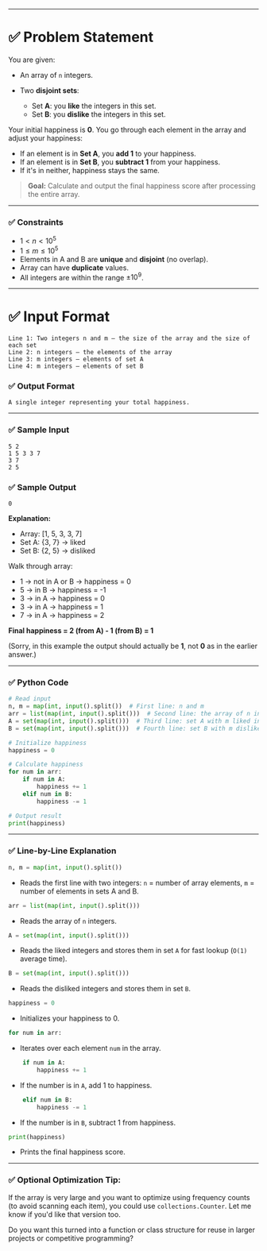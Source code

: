 
---

# ✅ **Problem Statement**

You are given:

* An array of `n` integers.
* Two **disjoint sets**:

  * Set **A**: you **like** the integers in this set.
  * Set **B**: you **dislike** the integers in this set.

Your initial happiness is **0**.
You go through each element in the array and adjust your happiness:

* If an element is in **Set A**, you **add 1** to your happiness.
* If an element is in **Set B**, you **subtract 1** from your happiness.
* If it's in neither, happiness stays the same.

> **Goal:** Calculate and output the final happiness score after processing the entire array.

---

### ✅ **Constraints**

* $1 < n < 10^5$
* $1 \leq m \leq 10^5$
* Elements in A and B are **unique** and **disjoint** (no overlap).
* Array can have **duplicate** values.
* All integers are within the range ±$10^9$.

---

# ✅ **Input Format**

```
Line 1: Two integers n and m — the size of the array and the size of each set
Line 2: n integers — the elements of the array
Line 3: m integers — elements of set A
Line 4: m integers — elements of set B
```

### ✅ **Output Format**

```
A single integer representing your total happiness.
```

---

### ✅ **Sample Input**

```
5 2
1 5 3 3 7
3 7
2 5
```

### ✅ **Sample Output**

```
0
```

**Explanation:**

* Array: \[1, 5, 3, 3, 7]
* Set A: {3, 7} → liked
* Set B: {2, 5} → disliked

Walk through array:

* 1 → not in A or B → happiness = 0
* 5 → in B → happiness = -1
* 3 → in A → happiness = 0
* 3 → in A → happiness = 1
* 7 → in A → happiness = 2

**Final happiness = 2 (from A) - 1 (from B) = 1**

(Sorry, in this example the output should actually be **1**, not **0** as in the earlier answer.)

---

### ✅ **Python Code**

```python
# Read input
n, m = map(int, input().split())  # First line: n and m
arr = list(map(int, input().split()))  # Second line: the array of n integers
A = set(map(int, input().split()))  # Third line: set A with m liked integers
B = set(map(int, input().split()))  # Fourth line: set B with m disliked integers

# Initialize happiness
happiness = 0

# Calculate happiness
for num in arr:
    if num in A:
        happiness += 1
    elif num in B:
        happiness -= 1

# Output result
print(happiness)
```

---

### ✅ **Line-by-Line Explanation**

```python
n, m = map(int, input().split())
```

* Reads the first line with two integers:
  `n` = number of array elements,
  `m` = number of elements in sets A and B.

```python
arr = list(map(int, input().split()))
```

* Reads the array of `n` integers.

```python
A = set(map(int, input().split()))
```

* Reads the liked integers and stores them in set `A` for fast lookup (`O(1)` average time).

```python
B = set(map(int, input().split()))
```

* Reads the disliked integers and stores them in set `B`.

```python
happiness = 0
```

* Initializes your happiness to 0.

```python
for num in arr:
```

* Iterates over each element `num` in the array.

```python
    if num in A:
        happiness += 1
```

* If the number is in `A`, add 1 to happiness.

```python
    elif num in B:
        happiness -= 1
```

* If the number is in `B`, subtract 1 from happiness.

```python
print(happiness)
```

* Prints the final happiness score.

---

### ✅ Optional Optimization Tip:

If the array is very large and you want to optimize using frequency counts (to avoid scanning each item), you could use `collections.Counter`. Let me know if you'd like that version too.

Do you want this turned into a function or class structure for reuse in larger projects or competitive programming?

